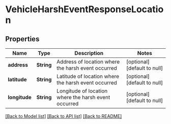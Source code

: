 # VehicleHarshEventResponseLocation

## Properties
Name | Type | Description | Notes
------------ | ------------- | ------------- | -------------
**address** | **String** | Address of location where the harsh event occurred | [optional] [default to null]
**latitude** | **String** | Latitude of location where the harsh event occurred | [optional] [default to null]
**longitude** | **String** | Longitude of location where the harsh event occurred | [optional] [default to null]

[[Back to Model list]](../README.md#documentation-for-models) [[Back to API list]](../README.md#documentation-for-api-endpoints) [[Back to README]](../README.md)


